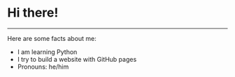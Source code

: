 # Hi there!
---

Here are some facts about me:
- I am learning Python
- I try to build a website with GitHub pages
- Pronouns: he/him
